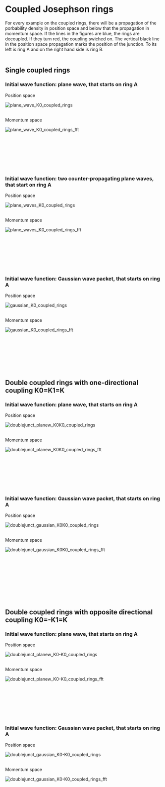 # Coupled Josephson rings
For every example on the coupled rings, there will be a propagation of the porbability density in position space and below that the propagation in momentum space. If the lines in the figures are blue, the rings are decoupled. If they turn red, the coupling swiched on. The vertical black line in the position space propagation marks the position of the junction. To its left is ring A and on the right hand side is ring B.
<br /><br />

## Single coupled rings 

### Initial wave function: plane wave, that starts on ring A
Position space

![plane_wave_K0_coupled_rings](https://user-images.githubusercontent.com/86719084/189729431-7bd4033f-d006-4ad6-b5bc-cea8e049ab0a.gif)
<br /><br />

Momentum space

![plane_wave_K0_coupled_rings_fft](https://user-images.githubusercontent.com/86719084/189735427-537d3960-33d1-45d9-8ad7-dbed699a170f.gif)

<br /><br /><br /><br /><br /><br />

### Initial wave function: two counter-propagating plane waves, that start on ring A
Position space

![plane_waves_K0_coupled_rings](https://user-images.githubusercontent.com/86719084/189730235-0075975c-d1a1-4522-ba69-b05b794ec5ec.gif)
<br /><br />

Momentum space

![plane_waves_K0_coupled_rings_fft](https://user-images.githubusercontent.com/86719084/189730262-f165f0aa-6fef-457f-a33f-ba898894f946.gif)

<br /><br /><br /><br /><br /><br />

### Initial wave function: Gaussian wave packet, that starts on ring A
Position space

![gaussian_K0_coupled_rings](https://user-images.githubusercontent.com/86719084/189730503-1fb2a123-500d-4998-b7e8-5a07c5946a72.gif)
<br /><br />

Momentum space

![gaussian_K0_coupled_rings_fft](https://user-images.githubusercontent.com/86719084/189730515-68d686ee-71bd-4186-9b93-b2d865f3994d.gif)
<br /><br /><br /><br /><br /><br /><br /><br />


## Double coupled rings with one-directional coupling K0=K1=K
### Initial wave function: plane wave, that starts on ring A
Position space

![doublejunct_planew_K0K0_coupled_rings](https://user-images.githubusercontent.com/86719084/189731030-2a4dc5c7-2e03-4052-9dd8-2a314ee59ab7.gif)
<br /><br />

Momentum space

![doublejunct_planew_K0K0_coupled_rings_fft](https://user-images.githubusercontent.com/86719084/189731092-c0d8a782-2ea8-4062-b7b8-833b292aa53e.gif)

<br /><br /><br /><br /><br /><br />

### Initial wave function: Gaussian wave packet, that starts on ring A
Position space

![doublejunct_gaussian_K0K0_coupled_rings](https://user-images.githubusercontent.com/86719084/189731435-111f41eb-bbd2-4ca0-bb9d-7cdfe2d7f2e9.gif)
<br /><br />

Momentum space

![doublejunct_gaussian_K0K0_coupled_rings_fft](https://user-images.githubusercontent.com/86719084/189731471-c64f12b8-eea6-4956-a27e-6ee07f61585e.gif)

<br /><br /><br /><br /><br /><br /><br /><br />


## Double coupled rings with opposite directional coupling K0=-K1=K
### Initial wave function: plane wave, that starts on ring A
Position space

![doublejunct_planew_K0-K0_coupled_rings](https://user-images.githubusercontent.com/86719084/189731584-50dc89e0-54ba-45dc-bdb7-c17409f4779f.gif)
<br /><br />

Momentum space

![doublejunct_planew_K0-K0_coupled_rings_fft](https://user-images.githubusercontent.com/86719084/189731623-12fe61a1-9b01-4e9a-8c41-018432e3645e.gif)

<br /><br /><br /><br /><br /><br />

### Initial wave function: Gaussian wave packet, that starts on ring A
Position space

![doublejunct_gaussian_K0-K0_coupled_rings](https://user-images.githubusercontent.com/86719084/189731754-552e1fd0-d35a-414e-9cf0-c7331d721c25.gif)
<br /><br />

Momentum space

![doublejunct_gaussian_K0-K0_coupled_rings_fft](https://user-images.githubusercontent.com/86719084/189731773-c5e6b031-dd18-4701-82af-cf52ffe3e1af.gif)

